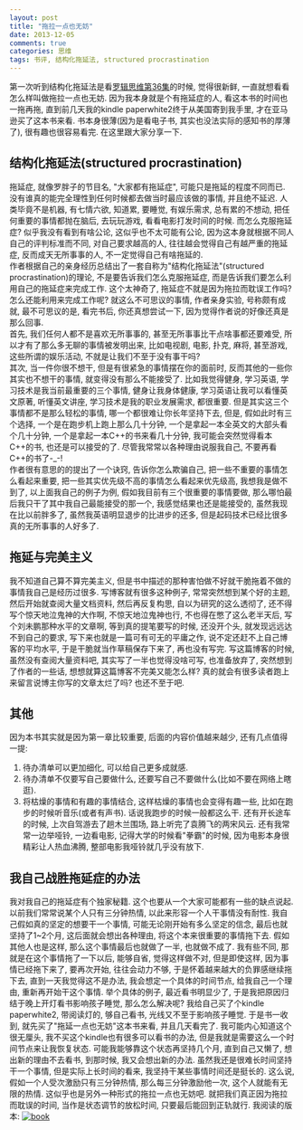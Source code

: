 ```yaml
---
layout: post
title: "拖拉一点也无妨"
date: 2013-12-05
comments: true
categories: 思维
tags: 书评, 结构化拖延法, structured procrastination
---
```


第一次听到结构化拖延法是看[罗辑思维第36集](http://v.youku.com/v_show/id_XNTk2NDI0NDg4.html?firsttime=730)的时候, 觉得很新鲜, 一直就想看看怎么样叫做拖拉一点也无妨.  因为我本身就是个有拖延症的人, 看这本书的时间也一拖再拖, 直到前几天我的kindle paperwhite2终于从美国寄到我手里, 才在亚马逊买了这本书来看.  书本身很薄(因为是看电子书, 其实也没法实际的感知书的厚薄了), 很有趣也很容易看完.  在这里跟大家分享一下.
<!--more-->

## 结构化拖延法(structured procrastination)
拖延症, 就像罗胖子的节目名, "大家都有拖延症", 可能只是拖延的程度不同而已.  没有谁真的能完全理性到任何时候都去做当时最应该做的事情, 并且绝不延迟. 人类毕竟不是机器, 有七情六欲, 知道累, 要睡觉, 有娱乐需求, 总有累的不想动, 把任何重要的事情都抛在脑后, 去玩玩游戏, 看看电影打发时间的时候. 而怎么克服拖延症? 似乎我没有看到有啥公论, 这似乎也不太可能有公论, 因为这本身就根据不同人自己的评判标准而不同, 对自己要求越高的人, 往往越会觉得自己有越严重的拖延症, 反而成天无所事事的人, 不一定觉得自己有啥拖延的.  
作者根据自己的亲身经历总结出了一套自称为"结构化拖延法"(structured procrastination)的理论, 不是要告诉我们怎么克服拖延症, 而是告诉我们要怎么利用自己的拖延症来完成工作.  这个太神奇了, 拖延症不就是因为拖拉而耽误工作吗? 怎么还能利用来完成工作呢? 就这么不可思议的事情, 作者亲身实验, 号称颇有成就, 最不可思议的是, 看完书后, 你还真想尝试一下, 因为觉得作者说的好像还真是那么回事.  
首先, 我们任何人都不是喜欢无所事事的, 甚至无所事事比干点啥事都还要难受, 所以才有了那么多无聊的事情被发明出来, 比如电视剧, 电影, 扑克, 麻将, 甚至游戏, 这些所谓的娱乐活动, 不就是让我们不至于没有事干吗?  
其次, 当一件你很不想干, 但是有很紧急的事情摆在你的面前时, 反而其他的一些你其实也不想干的事情, 就变得没有那么不能接受了.  比如我觉得健身, 学习英语, 学习技术是我当前最重要的三个事情, 健身让我身体健康, 学习英语让我可以看懂英文原著, 听懂英文讲座, 学习技术是我的职业发展需求, 都很重要.  但是其实这三个事情都不是那么轻松的事情, 哪一个都很难让你长年坚持下去, 但是, 假如此时有三个选择, 一个是在跑步机上跑上那么几十分钟, 一个是拿起一本全英文的大部头看个几十分钟,  一个是拿起一本C++的书来看几十分钟, 我可能会突然觉得看本C++的书, 也还是可以接受的了.  尽管我常常以各种理由说服我自己, 不要再看C++的书了-_-!  
作者很有意思的的提出了一个诀窍, 告诉你怎么欺骗自己, 把一些不重要的事情怎么看起来重要, 把一些其实优先级不高的事情怎么看起来优先级高, 我想我是做不到了, 以上面我自己的例子为例, 假如我目前有三个很重要的事情要做, 那么哪怕最后我只干了其中我自己最能接受的那一个, 我感觉结果也还是能接受的, 虽然我现在比以前胖多了, 虽然我英语明显退步的比进步的还多, 但是起码技术已经比很多真的无所事事的人好多了.  

## 拖延与完美主义
我不知道自己算不算完美主义, 但是书中描述的那种害怕做不好就干脆拖着不做的事情我自己是经历过很多.  写博客就有很多这种例子, 常常突然想到某个好的主题, 然后开始就查阅大量文档资料, 然后再反复构思, 自以为研究的这么透彻了, 还不得写个惊天地泣鬼神的大作啊, 不惊天地泣鬼神也行, 不也得在憋了这么老半天后, 写个刘未鹏那种水平的文章啊,  等到真的提笔要写的时候, 还没开个头, 就发现远远达不到自己的要求, 写下来也就是一篇可有可无的平庸之作, 说不定还赶不上自己博客的平均水平, 于是干脆就当作草稿保存下来了, 再也没有写完.
写这篇博客的时候, 虽然没有查阅大量资料吧, 其实写了一半也觉得没啥可写, 也准备放弃了, 突然想到了作者的一些话, 想想就算这篇博客不完美又能怎么样? 真的就会有很多读者跑上来留言说博主你写的文章太烂了吗? 也还不至于吧.

## 其他
因为本书其实就是因为第一章比较重要, 后面的内容价值越来越少, 还有几点值得一提:

1. 待办清单可以更加细化, 可以给自己更多成就感.
2. 待办清单不仅要写自己要做什么, 还要写自己不要做什么(比如不要在网络上瞎逛).
3. 将枯燥的事情和有趣的事情结合, 这样枯燥的事情也会变得有趣一些, 比如在跑步的时候听音乐(或者有声书). 话说我跑步的时候一般都这么干.   还有开长途车的时候, 上次自驾游去了趟木兰围场, 路上听完了袁腾飞的两宋风云.  还有我常常一边举哑铃, 一边看电影, 记得大学的时候看"拳霸"的时候, 因为电影本身很精彩让人热血沸腾, 整部电影我哑铃就几乎没有放下.

## 我自己战胜拖延症的办法
我对我自己的拖延症有个独家秘籍.  这个也要从一个大家可能都有一些的缺点说起.  以前我们常常说某个人只有三分钟热情, 以此来形容一个人干事情没有耐性. 我自己假如真的坚定的想要干一个事情, 可能无论刚开始有多么坚定的信念, 最后也就坚持了1~2个月, 这后面就会想出各种理由, 将这个本来很重要的事情拖下去.
假如其他人也是这样, 那么这个事情最后也就做了一半, 也就做不成了.  我有些不同, 那就是在这个事情拖了一下以后, 能够自省, 觉得这样做不对, 但是即使这样, 因为事情已经拖下来了, 要再次开始, 往往会动力不够, 于是怀着越来越大的负罪感继续拖下去, 直到一天我觉得这不是办法, 我会想定一个具体的时间节点, 给我自己一个理由, 重新再开始干这个事情.
举个具体的例子, 最近看书明显少了, 于是我把原因归结于晚上开灯看书影响孩子睡觉, 那么怎么解决呢? 我给自己买了个kindle paperwhite2, 带阅读灯的, 够自己看书, 光线又不至于影响孩子睡觉. 于是书一收到, 就先买了"拖延一点也无妨"这本书来看, 并且几天看完了.
我可能内心知道这个很无厘头, 我不买这个kindle也有很多可以看书的办法, 但是我就是需要这么一个时间节点来让我恢复状态.  可能我能够靠这个状态再坚持几个月, 直到自己又懒了, 想出新的理由不去看书,  到那时候, 我又会想出新的办法.  虽然我还是很难长时间坚持干一个事情, 但是实际上长时间的看来, 我坚持干某些事情时间还是挺长的.
这么说, 假如一个人受次激励只有三分钟热情, 那么每三分钟激励他一次, 这个人就能有无限的热情.
这似乎也是另外一种形式的拖拉一点也无妨吧. 就把我们真正因为拖拉而耽误的时间, 当作是状态调节的放松时间, 只要最后能回到正轨就行.
我阅读的版本: 
[![book](http://jtianling-blog.oss-cn-hangzhou.aliyuncs.com/2266/book.jpg)](http://www.amazon.cn/gp/product/B00DMWN5Z0/ref=as_li_ss_tl?ie=UTF8&camp=536&creative=3132&creativeASIN=B00DMWN5Z0&linkCode=as2&tag=jtianlinsblog-23")
